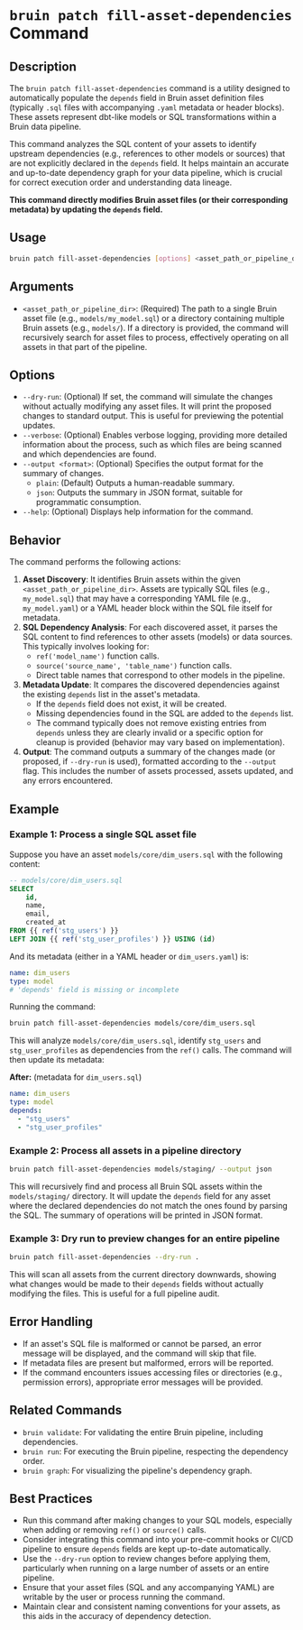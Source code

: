 # `bruin patch fill-asset-dependencies` Command

## Description

The `bruin patch fill-asset-dependencies` command is a utility designed to automatically populate the `depends` field in Bruin asset definition files (typically `.sql` files with accompanying `.yaml` metadata or header blocks). These assets represent dbt-like models or SQL transformations within a Bruin data pipeline.

This command analyzes the SQL content of your assets to identify upstream dependencies (e.g., references to other models or sources) that are not explicitly declared in the `depends` field. It helps maintain an accurate and up-to-date dependency graph for your data pipeline, which is crucial for correct execution order and understanding data lineage.

**This command directly modifies Bruin asset files (or their corresponding metadata) by updating the `depends` field.**

## Usage

```bash
bruin patch fill-asset-dependencies [options] <asset_path_or_pipeline_dir>
```

## Arguments

-   `<asset_path_or_pipeline_dir>`: (Required) The path to a single Bruin asset file (e.g., `models/my_model.sql`) or a directory containing multiple Bruin assets (e.g., `models/`). If a directory is provided, the command will recursively search for asset files to process, effectively operating on all assets in that part of the pipeline.

## Options

-   `--dry-run`: (Optional) If set, the command will simulate the changes without actually modifying any asset files. It will print the proposed changes to standard output. This is useful for previewing the potential updates.
-   `--verbose`: (Optional) Enables verbose logging, providing more detailed information about the process, such as which files are being scanned and which dependencies are found.
-   `--output <format>`: (Optional) Specifies the output format for the summary of changes.
    *   `plain`: (Default) Outputs a human-readable summary.
    *   `json`: Outputs the summary in JSON format, suitable for programmatic consumption.
-   `--help`: (Optional) Displays help information for the command.

## Behavior

The command performs the following actions:

1.  **Asset Discovery**: It identifies Bruin assets within the given `<asset_path_or_pipeline_dir>`. Assets are typically SQL files (e.g., `my_model.sql`) that may have a corresponding YAML file (e.g., `my_model.yaml`) or a YAML header block within the SQL file itself for metadata.
2.  **SQL Dependency Analysis**: For each discovered asset, it parses the SQL content to find references to other assets (models) or data sources. This typically involves looking for:
    *   `ref('model_name')` function calls.
    *   `source('source_name', 'table_name')` function calls.
    *   Direct table names that correspond to other models in the pipeline.
3.  **Metadata Update**: It compares the discovered dependencies against the existing `depends` list in the asset's metadata.
    *   If the `depends` field does not exist, it will be created.
    *   Missing dependencies found in the SQL are added to the `depends` list.
    *   The command typically does not remove existing entries from `depends` unless they are clearly invalid or a specific option for cleanup is provided (behavior may vary based on implementation).
4.  **Output**: The command outputs a summary of the changes made (or proposed, if `--dry-run` is used), formatted according to the `--output` flag. This includes the number of assets processed, assets updated, and any errors encountered.

## Example

### Example 1: Process a single SQL asset file

Suppose you have an asset `models/core/dim_users.sql` with the following content:

```sql
-- models/core/dim_users.sql
SELECT
    id,
    name,
    email,
    created_at
FROM {{ ref('stg_users') }}
LEFT JOIN {{ ref('stg_user_profiles') }} USING (id)
```

And its metadata (either in a YAML header or `dim_users.yaml`) is:
```yaml
name: dim_users
type: model
# 'depends' field is missing or incomplete
```

Running the command:
```bash
bruin patch fill-asset-dependencies models/core/dim_users.sql
```

This will analyze `models/core/dim_users.sql`, identify `stg_users` and `stg_user_profiles` as dependencies from the `ref()` calls. The command will then update its metadata:

**After:** (metadata for `dim_users.sql`)
```yaml
name: dim_users
type: model
depends:
  - "stg_users"
  - "stg_user_profiles"
```

### Example 2: Process all assets in a pipeline directory

```bash
bruin patch fill-asset-dependencies models/staging/ --output json
```

This will recursively find and process all Bruin SQL assets within the `models/staging/` directory. It will update the `depends` field for any asset where the declared dependencies do not match the ones found by parsing the SQL. The summary of operations will be printed in JSON format.

### Example 3: Dry run to preview changes for an entire pipeline

```bash
bruin patch fill-asset-dependencies --dry-run .
```

This will scan all assets from the current directory downwards, showing what changes would be made to their `depends` fields without actually modifying the files. This is useful for a full pipeline audit.

## Error Handling

-   If an asset's SQL file is malformed or cannot be parsed, an error message will be displayed, and the command will skip that file.
-   If metadata files are present but malformed, errors will be reported.
-   If the command encounters issues accessing files or directories (e.g., permission errors), appropriate error messages will be provided.

## Related Commands

-   `bruin validate`: For validating the entire Bruin pipeline, including dependencies.
-   `bruin run`: For executing the Bruin pipeline, respecting the dependency order.
-   `bruin graph`: For visualizing the pipeline's dependency graph.

## Best Practices

-   Run this command after making changes to your SQL models, especially when adding or removing `ref()` or `source()` calls.
-   Consider integrating this command into your pre-commit hooks or CI/CD pipeline to ensure `depends` fields are kept up-to-date automatically.
-   Use the `--dry-run` option to review changes before applying them, particularly when running on a large number of assets or an entire pipeline.
-   Ensure that your asset files (SQL and any accompanying YAML) are writable by the user or process running the command.
-   Maintain clear and consistent naming conventions for your assets, as this aids in the accuracy of dependency detection.
```
